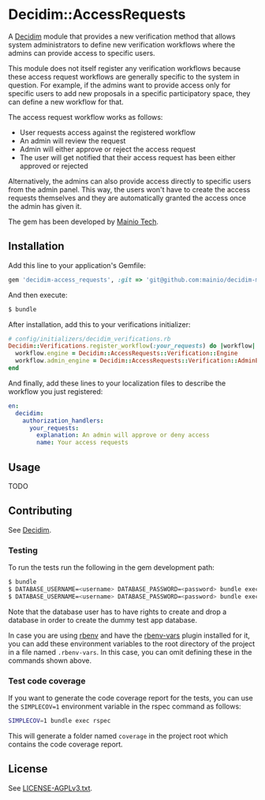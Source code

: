 # Decidim::AccessRequests

A [Decidim](https://github.com/decidim/decidim) module that provides a new
verification method that allows system administrators to define new verification
workflows where the admins can provide access to specific users.

This module does not itself register any verification workflows because these
access request workflows are generally specific to the system in question. For
example, if the admins want to provide access only for specific users to add
new proposals in a specific participatory space, they can define a new workflow
for that.

The access request workflow works as follows:

- User requests access against the registered workflow
- An admin will review the request
- Admin will either approve or reject the access request
- The user will get notified that their access request has been either approved
  or rejected

Alternatively, the admins can also provide access directly to specific users
from the admin panel. This way, the users won't have to create the access
requests themselves and they are automatically granted the access once the admin
has given it.

The gem has been developed by [Mainio Tech](https://www.mainiotech.fi/).

## Installation

Add this line to your application's Gemfile:

```ruby
gem 'decidim-access_requests', :git => 'git@github.com:mainio/decidim-module-access_requests.git'
```

And then execute:

```bash
$ bundle
```

After installation, add this to your verifications initializer:

```ruby
# config/initializers/decidim_verifications.rb
Decidim::Verifications.register_workflow(:your_requests) do |workflow|
  workflow.engine = Decidim::AccessRequests::Verification::Engine
  workflow.admin_engine = Decidim::AccessRequests::Verification::AdminEngine
end
```

And finally, add these lines to your localization files to describe the workflow
you just registered:

```yaml
en:
  decidim:
    authorization_handlers:
      your_requests:
        explanation: An admin will approve or deny access
        name: Your access requests
```

## Usage

TODO

## Contributing

See [Decidim](https://github.com/decidim/decidim).

### Testing

To run the tests run the following in the gem development path:

```bash
$ bundle
$ DATABASE_USERNAME=<username> DATABASE_PASSWORD=<password> bundle exec rake test_app
$ DATABASE_USERNAME=<username> DATABASE_PASSWORD=<password> bundle exec rspec
```

Note that the database user has to have rights to create and drop a database in
order to create the dummy test app database.

In case you are using [rbenv](https://github.com/rbenv/rbenv) and have the
[rbenv-vars](https://github.com/rbenv/rbenv-vars) plugin installed for it, you
can add these environment variables to the root directory of the project in a
file named `.rbenv-vars`. In this case, you can omit defining these in the
commands shown above.

### Test code coverage

If you want to generate the code coverage report for the tests, you can use
the `SIMPLECOV=1` environment variable in the rspec command as follows:

```bash
SIMPLECOV=1 bundle exec rspec
```

This will generate a folder named `coverage` in the project root which contains
the code coverage report.

## License

See [LICENSE-AGPLv3.txt](LICENSE-AGPLv3.txt).
